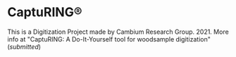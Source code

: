 # CaptuRING&reg;

This is a Digitization Project made by Cambium Research Group. 2021.
More info at "CaptuRING: A Do-It-Yourself tool for woodsample digitization" (*submitted*)
